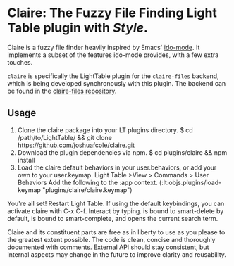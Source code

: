 # Claire: The Fuzzy File Finding Light Table plugin with _Style_.
Claire is a fuzzy file finder heavily inspired by Emacs' [ido-mode](http://www.emacswiki.org/emacs/InteractivelyDoThings).
It implements a subset of the features ido-mode provides, with a few extra touches.

`claire` is specifically the LightTable plugin for the `claire-files` backend, which is being developed synchronously with
this plugin. The backend can be found in the [claire-files repository](http://github.com/joshuafcole/claire-files).

## Usage
1. Clone the claire package into your LT plugins directory.
    $ cd /path/to/LightTable/ && git clone https://github.com/joshuafcole/claire.git
2. Download the plugin dependencies via npm. 
    $ cd plugins/claire && npm install
3. Load the claire default behaviors in your user.behaviors, or add your own to your user.keymap.
    Light Table >View > Commands > User Behaviors
    Add the following to the :app context.
      (:lt.objs.plugins/load-keymap "plugins/claire/claire.keymap")

You're all set! Restart Light Table. If using the default keybindings, you can activate claire with C-x C-f. Interact by typing. <delete> is bound to smart-delete by default, <tab> is bound to smart-complete, and <enter> opens the current search term.

Claire and its constituent parts are free as in liberty to use as you please to the greatest extent possible. The code is
clean, concise and thoroughly documented with comments. External API should stay consistent, but internal aspects
may change in the future to improve clarity and reusability.
